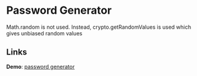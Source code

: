 # Password Generator

Math.random is not used. Instead, crypto.getRandomValues is used which gives unbiased random values

## Links

**Demo**: [password generator](https://javlona.github.io/password-generator/)
